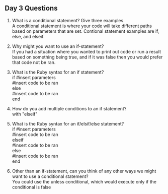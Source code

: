 ## Day 3 Questions

1. What is a conditional statement? Give three examples.  
A conditional statement is where your code will take different paths based on parameters   that are set. Contional statement examples are if, else, and elseif.  
1. Why might you want to use an if-statement?  
If you had a situation where you wanted to print out code or run a result based on   something being true, and if it was false then you would prefer that code not be ran.  
1. What is the Ruby syntax for an if statement?  
if #insert parameters   
  #insert code to be ran   
else   
  #insert code to be ran   
end   

1. How do you add multiple conditions to an if statement?   
with "elseif"   
1. What is the Ruby syntax for an if/elsif/else statement?   
if #insert parameters   
  #insert code to be ran   
elseif   
  #insert code to be ran   
else   
  #insert code to be ran   
end  
1. Other than an if-statement, can you think of any other ways we might want to use a conditional statement?  
You could use the unless conditional, which would execute only if the conditional is false
